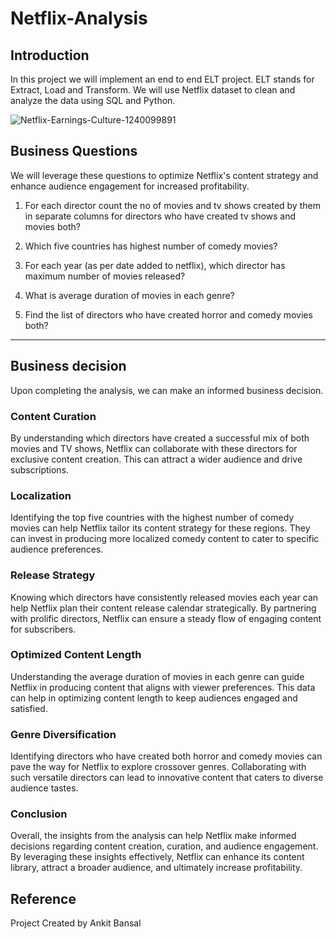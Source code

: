 # Netflix-Analysis
## Introduction
In this project we will implement an end to end ELT project. ELT stands for Extract, Load and Transform. We will use Netflix dataset to clean and analyze the data using SQL and Python.

![Netflix-Earnings-Culture-1240099891](https://github.com/kc89878/Netflix-Analysis/assets/79961717/050894fa-fcd0-40e4-8d65-a52fa02afc36)

## Business Questions

We will leverage these questions to optimize Netflix's content strategy and enhance audience engagement for increased profitability.

1. For each director count the no of movies and tv shows created by them in separate columns for directors who have created tv shows and movies both?

2. Which five countries has highest number of comedy movies?

3. For each year (as per date added to netflix), which director has maximum number of movies released?

4. What is average duration of movies in each genre?

5. Find the list of directors who have created horror and comedy movies both?

------------------------------------------------------------------------------------------------------------------

## Business decision

Upon completing the analysis, we can make an informed business decision.

### Content Curation

By understanding which directors have created a successful mix of both movies and TV shows, Netflix can collaborate with these directors for exclusive content creation. This can attract a wider audience and drive subscriptions. 

### Localization

Identifying the top five countries with the highest number of comedy movies can help Netflix tailor its content strategy for these regions. They can invest in producing more localized comedy content to cater to specific audience preferences.

### Release Strategy

Knowing which directors have consistently released movies each year can help Netflix plan their content release calendar strategically. By partnering with prolific directors, Netflix can ensure a steady flow of engaging content for subscribers.

### Optimized Content Length

Understanding the average duration of movies in each genre can guide Netflix in producing content that aligns with viewer preferences. This data can help in optimizing content length to keep audiences engaged and satisfied.

### Genre Diversification

Identifying directors who have created both horror and comedy movies can pave the way for Netflix to explore crossover genres. Collaborating with such versatile directors can lead to innovative content that caters to diverse audience tastes.

### Conclusion

Overall, the insights from the analysis can help Netflix make informed decisions regarding content creation, curation, and audience engagement. By leveraging these insights effectively, Netflix can enhance its content library, attract a broader audience, and ultimately increase profitability.

## Reference
Project Created by Ankit Bansal
